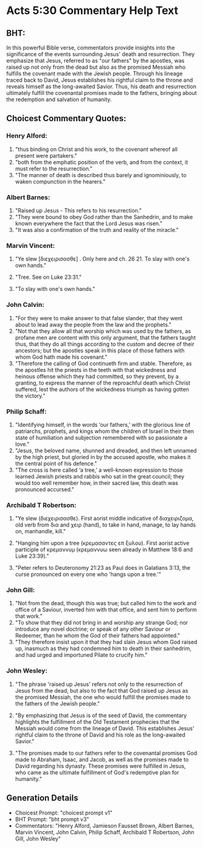 # Acts 5:30 Commentary Help Text

## BHT:
In this powerful Bible verse, commentators provide insights into the significance of the events surrounding Jesus' death and resurrection. They emphasize that Jesus, referred to as "our fathers" by the apostles, was raised up not only from the dead but also as the promised Messiah who fulfills the covenant made with the Jewish people. Through his lineage traced back to David, Jesus establishes his rightful claim to the throne and reveals himself as the long-awaited Savior. Thus, his death and resurrection ultimately fulfill the covenantal promises made to the fathers, bringing about the redemption and salvation of humanity.

## Choicest Commentary Quotes:
### Henry Alford:
1. "thus binding on Christ and his work, to the covenant whereof all present were partakers."
2. "both from the emphatic position of the verb, and from the context, it must refer to the resurrection."
3. "The manner of death is described thus barely and ignominiously, to waken compunction in the hearers."

### Albert Barnes:
1. "Raised up Jesus - This refers to his resurrection."
2. "They were bound to obey God rather than the Sanhedrin, and to make known everywhere the fact that the Lord Jesus was risen."
3. "It was also a confirmation of the truth and reality of the miracle."

### Marvin Vincent:
1. "Ye slew [διεχειρισασθε] . Only here and ch. 26 21. To slay with one's own hands." 

2. "Tree. See on Luke 23:31." 

3. "To slay with one's own hands."

### John Calvin:
1. "For they were to make answer to that false slander, that they went about to lead away the people from the law and the prophets."
2. "Not that they allow all that worship which was used by the fathers, as profane men are content with this only argument, that the fathers taught thus, that they do all things according to the custom and decree of their ancestors; but the apostles speak in this place of those fathers with whom God hath made his covenant."
3. "Therefore the calling of God continueth firm and stable. Therefore, as the apostles hit the priests in the teeth with that wickedness and heinous offense which they had committed, so they prevent, by a granting, to express the manner of the reproachful death which Christ suffered, lest the authors of the wickedness triumph as having gotten the victory."

### Philip Schaff:
1. "Identifying himself, in the words ‘our fathers,’ with the glorious line of patriarchs, prophets, and kings whom the children of Israel in their then state of humiliation and subjection remembered with so passionate a love."
2. "Jesus, the beloved name, shunned and dreaded, and then left unnamed by the high priest, but gloried in by the accused apostle, who makes it the central point of his defence."
3. "The cross is here called ‘a tree,’ a well-known expression to those learned Jewish priests and rabbis who sat in the great council; they would too well remember how, in their sacred law, this death was pronounced accursed."

### Archibald T Robertson:
1. "Ye slew (διεχειρισασθε). First aorist middle indicative of διαχειριζομα, old verb from δια and χειρ (hand), to take in hand, manage, to lay hands on, manhandle, kill." 

2. "Hanging him upon a tree (κρεμασαντες επ ξυλου). First aorist active participle of κρεμαννυμ (κρεμαννυω seen already in Matthew 18:6 and Luke 23:39)." 

3. "Peter refers to Deuteronomy 21:23 as Paul does in Galatians 3:13, the curse pronounced on every one who 'hangs upon a tree.'"

### John Gill:
1. "Not from the dead, though this was true; but called him to the work and office of a Saviour, inverted him with that office, and sent him to perform that work." 
2. "To show that they did not bring in and worship any strange God; nor introduce any novel doctrine; or speak of any other Saviour or Redeemer, than he whom the God of their fathers had appointed." 
3. "They therefore insist upon it that they had slain Jesus whom God raised up, inasmuch as they had condemned him to death in their sanhedrim, and had urged and importuned Pilate to crucify him."

### John Wesley:
1. "The phrase 'raised up Jesus' refers not only to the resurrection of Jesus from the dead, but also to the fact that God raised up Jesus as the promised Messiah, the one who would fulfill the promises made to the fathers of the Jewish people."

2. "By emphasizing that Jesus is of the seed of David, the commentary highlights the fulfillment of the Old Testament prophecies that the Messiah would come from the lineage of David. This establishes Jesus' rightful claim to the throne of David and his role as the long-awaited Savior."

3. "The promises made to our fathers refer to the covenantal promises God made to Abraham, Isaac, and Jacob, as well as the promises made to David regarding his dynasty. These promises were fulfilled in Jesus, who came as the ultimate fulfillment of God's redemptive plan for humanity."


## Generation Details
- Choicest Prompt: "choicest prompt v1"
- BHT Prompt: "bht prompt v3"
- Commentators: "Henry Alford, Jamieson Fausset Brown, Albert Barnes, Marvin Vincent, John Calvin, Philip Schaff, Archibald T Robertson, John Gill, John Wesley"

